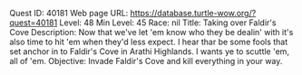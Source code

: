 Quest ID: 40181
Web page URL: https://database.turtle-wow.org/?quest=40181
Level: 48
Min Level: 45
Race: nil
Title: Taking over Faldir's Cove
Description: Now that we've let 'em know who they be dealin' with it's also time to hit 'em when they'd less expect. I hear thar be some fools that set anchor in to Faldir's Cove in Arathi Highlands. I wants ye to scuttle 'em, all of 'em.
Objective: Invade Faldir's Cove and kill everything in your way.

